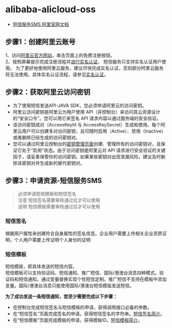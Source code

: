 # alibaba-alicloud-oss

- [短信服务SMS 阿里官网文档](https://help.aliyun.com/document_detail/55284.html?spm=a2c4g.11186623.6.568.715e4f30ZiVkbI)

## 步骤1：创建阿里云账号

1、访问[阿里云官方网站](https://www.aliyun.com/?spm=a2c4g.11186623.0.0.667255552b8o2f)，单击页面上的免费注册按钮。      
2、按照屏幕提示完成注册流程并[进行实名认证](https://help.aliyun.com/knowledge_detail/37171.html?spm=a2c4g.11186623.0.0.667255552b8o2f)， 短信服务只支持实名认证用户使用。 为了更好地使用阿里云服务，建议尽快完成实名认证，否则部分阿里云服务将无法使用。具体实名认证流程，请参见[实名认证](https://help.aliyun.com/knowledge_detail/37171.html?spm=a2c4g.11186623.0.0.667255552b8o2f)。

## 步骤2：获取阿里云访问密钥

   - 为了使用短信发送API-JAVA SDK，您必须申请阿里云的访问密钥。      
   - 阿里云访问密钥是阿里云为用户使用 API（非控制台）来访问其云资源设计的“安全口令”。您可以用它来签名 API 请求内容以通过服务端的安全验证。     
   - 该访问密钥成对（AccessKeyId 与 AccessKeySecret）生成和使用。每个阿里云用户可以创建多对访问密钥，且可随时启用（Active）、禁用（Inactive）或者删除已经生成的访问密钥对。     
   - 您可以通过阿里云控制台的[密钥管理页面](https://ram.console.aliyun.com/manage/ak)创建、管理所有的访问密钥对，且保证它处于“启用”状态。由于访问密钥是阿里云对 API 请求进行安全验证的关键因子，请妥善保管你的访问密钥。如果某些密钥对出现泄漏风险，建议及时删除该密钥对并生成新的替代密钥对。       

## 步骤3：申请资源-短信服务SMS

> 必须申请短信模板和短信签名     
> 注意 短信签名需要审核通过后才可以使用        
> 说明 短信模板需要审核通过后才可以使用        

### 短信签名
根据用户属性来创建符合自身属性的签名信息。企业用户需要上传相关企业资质证明，个人用户需要上传证明个人身份的证明

### 短信模板
短信模板，即具体发送的短信内容。        
短信模板可以支持验证码、短信通知、推广短信、国际/港澳台消息四种模式。验证码和短信通知，通过变量替换实现个性短信定制。推广短信不支持在模板中添加变量。国际/港澳台消息只能使用国际/港澳台短信模版发送短信。

**为了成功发送一条短信通知，您至少需要完成以下步骤：**
- 在控制台完成短信签名与短信模板的申请，获得调用接口必备的参数。
- 在“短信签名”页面完成签名的申请，获得短信签名的字符串。[短信签名简介](https://help.aliyun.com/document_detail/108072.htm?spm=a2c4g.11186623.0.0.667255552b8o2f#topic798)。
- 在“短信模板”页面完成模板的申请，获得模板ID。[短信模板简介](https://help.aliyun.com/document_detail/108086.htm?spm=a2c4g.11186623.0.0.667255552b8o2f#topic1401)。

